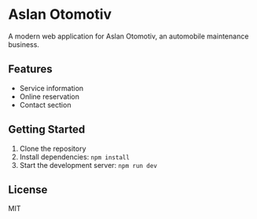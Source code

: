 # Aslan Otomotiv

A modern web application for Aslan Otomotiv, an automobile maintenance business.

## Features
- Service information
- Online reservation
- Contact section

## Getting Started
1. Clone the repository
2. Install dependencies: `npm install`
3. Start the development server: `npm run dev`

## License
MIT
